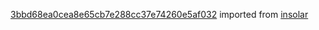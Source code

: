 [3bbd68ea0cea8e65cb7e288cc37e74260e5af032](https://github.com/insolar/insolar/commit/3bbd68ea0cea8e65cb7e288cc37e74260e5af032) imported from [insolar](https://github.com/insolar/insolar)
